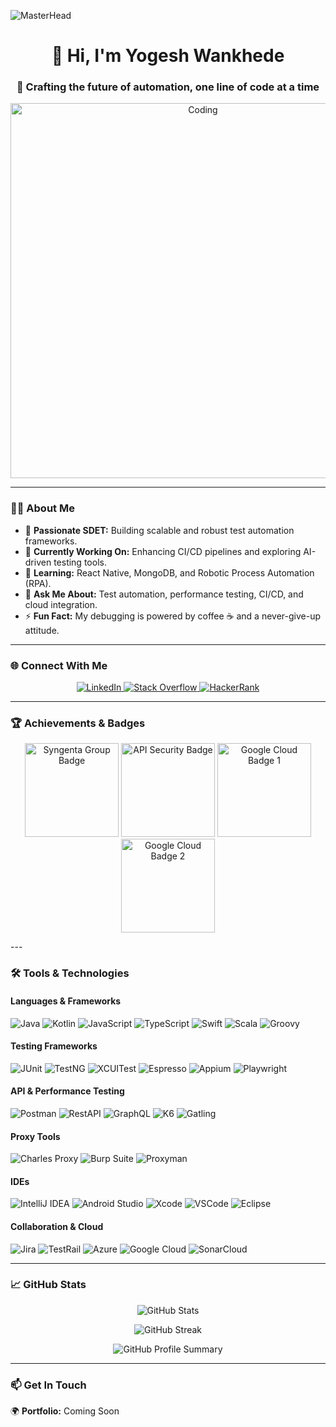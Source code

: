 ![MasterHead](https://res.cloudinary.com/practicaldev/image/fetch/s--7-s6BXGM--/c_imagga_scale,f_auto,fl_progressive,h_420,q_auto,w_1000/https://dev-to-uploads.s3.amazonaws.com/i/th2i72qu0rnt6hr9zn43.jpg)

<h1 align="center">👋 Hi, I'm Yogesh Wankhede</h1>
<h3 align="center">
    🚀 Crafting the future of automation, one line of code at a time
</h3>

<p align="center">
    <img align="center" alt="Coding" width="600" src="https://media.giphy.com/media/qgQUggAC3Pfv687qPC/giphy.gif" />
</p>

---

### 👨‍💻 About Me
- 🌟 **Passionate SDET:** Building scalable and robust test automation frameworks.
- 🔭 **Currently Working On:** Enhancing CI/CD pipelines and exploring AI-driven testing tools.
- 🌱 **Learning:** React Native, MongoDB, and Robotic Process Automation (RPA).
- 💬 **Ask Me About:** Test automation, performance testing, CI/CD, and cloud integration.
- ⚡ **Fun Fact:** My debugging is powered by coffee ☕ and a never-give-up attitude.

---

### 🌐 Connect With Me
<p align="center">
  <a href="https://linkedin.com/in/wankhede" target="_blank">
    <img src="https://img.shields.io/badge/LinkedIn-%230077B5.svg?style=for-the-badge&logo=linkedin&logoColor=white" alt="LinkedIn" />
  </a>
  <a href="https://stackoverflow.com/users/19068179/yogesh-wankhede" target="_blank">
    <img src="https://img.shields.io/badge/Stack_Overflow-FE7A16?style=for-the-badge&logo=stack-overflow&logoColor=white" alt="Stack Overflow" />
  </a>
  <a href="https://www.hackerrank.com/yogi_wankhede007" target="_blank">
    <img src="https://img.shields.io/badge/HackerRank-2EC866?style=for-the-badge&logo=hackerrank&logoColor=white" alt="HackerRank" />
  </a>
</p>

---

### 🏆 Achievements & Badges

<p align="center">
  <img src="https://i.postimg.cc/SRwsQZxK/Screenshot-2024-12-24-at-3-55-11-PM.png" alt="Syngenta Group Badge" width="150" />
  <img src="https://i.postimg.cc/0yGQx0R8/Screenshot-2024-12-24-at-3-56-34-PM.png" alt="API Security Badge" width="150" />
  <img src="https://postimg.cc/56ffjDdf" alt="Google Cloud Badge 1" width="150" />
  <img src="https://postimg.cc/0bZPSZPD" alt="Google Cloud Badge 2" width="150" />
</p>
---

### 🛠️ Tools & Technologies

#### **Languages & Frameworks**
![Java](https://img.shields.io/badge/Java-ED8B00?style=for-the-badge&logo=java&logoColor=white)
![Kotlin](https://img.shields.io/badge/Kotlin-0095D5?style=for-the-badge&logo=kotlin&logoColor=white)
![JavaScript](https://img.shields.io/badge/JavaScript-F7DF1E?style=for-the-badge&logo=javascript&logoColor=black)
![TypeScript](https://img.shields.io/badge/TypeScript-007ACC?style=for-the-badge&logo=typescript&logoColor=white)
![Swift](https://img.shields.io/badge/Swift-FA7343?style=for-the-badge&logo=swift&logoColor=white)
![Scala](https://img.shields.io/badge/Scala-DC322F?style=for-the-badge&logo=scala&logoColor=white)
![Groovy](https://img.shields.io/badge/Groovy-4298B8?style=for-the-badge&logo=apache-groovy&logoColor=white)

#### **Testing Frameworks**
![JUnit](https://img.shields.io/badge/JUnit-25A162?style=for-the-badge&logo=java&logoColor=white)
![TestNG](https://img.shields.io/badge/TestNG-1E90FF?style=for-the-badge&logo=java&logoColor=white)
![XCUITest](https://img.shields.io/badge/XCUITest-333333?style=for-the-badge&logo=apple&logoColor=white)
![Espresso](https://img.shields.io/badge/Espresso-6DB33F?style=for-the-badge&logo=android&logoColor=white)
![Appium](https://img.shields.io/badge/Appium-50C878?style=for-the-badge&logo=appium&logoColor=white)
![Playwright](https://img.shields.io/badge/Playwright-45BA7D?style=for-the-badge&logo=microsoft&logoColor=white)

#### **API & Performance Testing**
![Postman](https://img.shields.io/badge/Postman-FF6C37?style=for-the-badge&logo=postman&logoColor=white)
![RestAPI](https://img.shields.io/badge/RestAPI-FF5733?style=for-the-badge&logoColor=white)
![GraphQL](https://img.shields.io/badge/GraphQL-E10098?style=for-the-badge&logo=graphql&logoColor=white)
![K6](https://img.shields.io/badge/K6-%2314354C.svg?style=for-the-badge&logo=k6&logoColor=white)
![Gatling](https://img.shields.io/badge/Gatling-E34F26?style=for-the-badge&logo=gatling&logoColor=white)

#### **Proxy Tools**
![Charles Proxy](https://img.shields.io/badge/Charles_Proxy-%234D2E9A.svg?style=for-the-badge&logoColor=white)
![Burp Suite](https://img.shields.io/badge/Burp_Suite-FF4500?style=for-the-badge&logo=burp-suite&logoColor=white)
![Proxyman](https://img.shields.io/badge/Proxyman-0094F5?style=for-the-badge&logoColor=white)

#### **IDEs**
![IntelliJ IDEA](https://img.shields.io/badge/IntelliJ%20IDEA-000000.svg?style=for-the-badge&logo=intellij-idea&logoColor=white)
![Android Studio](https://img.shields.io/badge/Android%20Studio-3DDC84.svg?style=for-the-badge&logo=android-studio&logoColor=white)
![Xcode](https://img.shields.io/badge/Xcode-1575F9?style=for-the-badge&logo=xcode&logoColor=white)
![VSCode](https://img.shields.io/badge/VSCode-0078D7.svg?style=for-the-badge&logo=visual-studio-code&logoColor=white)
![Eclipse](https://img.shields.io/badge/Eclipse-2C2255?style=for-the-badge&logo=eclipse&logoColor=white)

#### **Collaboration & Cloud**
![Jira](https://img.shields.io/badge/Jira-0052CC?style=for-the-badge&logo=jira&logoColor=white)
![TestRail](https://img.shields.io/badge/TestRail-F8B229?style=for-the-badge&logoColor=white)
![Azure](https://img.shields.io/badge/Azure-0089D6?style=for-the-badge&logo=microsoft-azure&logoColor=white)
![Google Cloud](https://img.shields.io/badge/Google_Cloud-4285F4?style=for-the-badge&logo=google-cloud&logoColor=white)
![SonarCloud](https://img.shields.io/badge/SonarCloud-F3702A?style=for-the-badge&logo=sonarcloud&logoColor=white)

---

### 📈 GitHub Stats
<p align="center">
  <img src="https://github-readme-stats.vercel.app/api?username=yogeshwankhede007&show_icons=true&theme=radical" alt="GitHub Stats" />
</p>

<p align="center">
  <img src="https://github-readme-streak-stats.herokuapp.com/?user=yogeshwankhede007&theme=radical" alt="GitHub Streak" />
</p>

<p align="center">
  <img src="https://github-profile-summary-cards.vercel.app/api/cards/profile-details?username=yogeshwankhede007&theme=radical" alt="GitHub Profile Summary" />
</p>

---

### 📫 Get In Touch
🌍 **Portfolio:** Coming Soon
